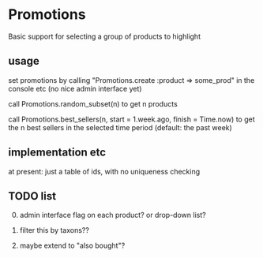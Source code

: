 # Promotions

Basic support for selecting a group of products to highlight

## usage

set promotions by calling "Promotions.create :product => some_prod" in the 
console etc (no nice admin interface yet)

call Promotions.random_subset(n) to get n products

call Promotions.best_sellers(n, start = 1.week.ago, finish = Time.now) to get 
the n best sellers in the selected time period (default: the past week)




## implementation etc

at present: just a table of ids, with no uniqueness checking



## TODO list 

  0. admin interface
     flag on each product? or drop-down list?

  2. filter this by taxons??

  3. maybe extend to "also bought"?


